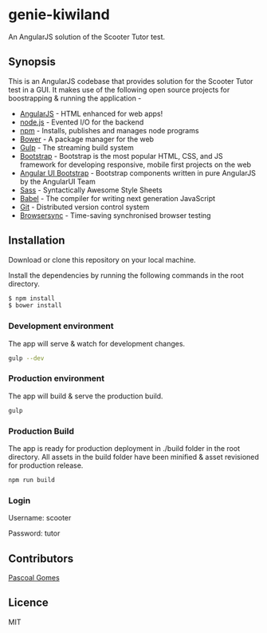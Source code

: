 # genie-kiwiland
An AngularJS solution of the Scooter Tutor test.

## Synopsis
This is an AngularJS codebase that provides solution for the Scooter Tutor test in a GUI. It makes use of the following open source projects for boostrapping & running the application -

* [AngularJS] - HTML enhanced for web apps!
* [node.js] - Evented I/O for the backend
* [npm] - Installs, publishes and manages node programs
* [Bower] - A package manager for the web
* [Gulp] - The streaming build system
* [Bootstrap] - Bootstrap is the most popular HTML, CSS, and JS framework for developing responsive, mobile first projects on the web
* [Angular UI Bootstrap] - Bootstrap components written in pure AngularJS by the AngularUI Team
* [Sass] - Syntactically Awesome Style Sheets
* [Babel] - The compiler for writing next generation JavaScript
* [Git] - Distributed version control system
* [Browsersync] - Time-saving synchronised browser testing

## Installation
Download or clone this repository on your local machine.

Install the dependencies by running the following commands in the root directory.

```sh
$ npm install
$ bower install
```

### Development environment
The app will serve & watch for development changes.

```sh
gulp --dev
```

### Production environment
The app will build & serve the production build.

```sh
gulp
```

### Production Build
The app is ready for production deployment in ./build folder in the root directory.
All assets in the build folder have been minified & asset revisioned for production release.

```sh
npm run build
```

### Login
Username: scooter

Password: tutor


## Contributors
[Pascoal Gomes](https://au.linkedin.com/in/pascoal-gomes-a4835954)


## Licence
MIT

[AngularJS]: <http://angularjs.org>
[Gulp]: <http://gulpjs.com>
[Bootstrap]: <http://getbootstrap.com/>
[Angular UI Bootstrap]: <https://angular-ui.github.io/bootstrap>
[node.js]: <http://nodejs.org>
[Bower]: https://bower.io/
[npm]: https://www.npmjs.com/
[Sass]: http://sass-lang.com/
[Babel]: https://babeljs.io/
[Git]: https://git-scm.com/
[Karma]: https://github.com/karma-runner/karma
[Jasmine]: https://jasmine.github.io/
[Browsersync]: https://www.browsersync.io/


